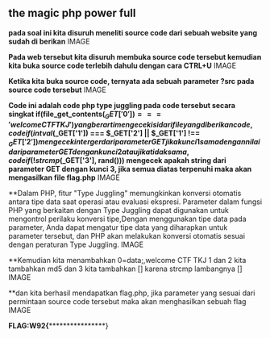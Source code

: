## the magic php power full ##
**pada soal ini kita disuruh meneliti source code dari sebuah website yang sudah di berikan**
IMAGE

**Pada web tersebut kita disuruh membuka source code tersebut kemudian kita buka source code terlebih dahulu dengan cara CTRL+U**
IMAGE

**Ketika kita buka source code, ternyata ada sebuah parameter ?src pada source code tersebut**
IMAGE

**Code ini adalah code php type juggling pada code tersebut secara singkat if(file_get_contents($_GET['0']) === 'welcome CTF TKJ') yang berarti mengecek isi dari file yang diberikan code, code   if(intval($_GET['1']) === $_GET['2'] || $_GET['1'] !== $_GET['2']) mengecek interger dari parameter GET jika kunci 1 sama dengan nilai dari parameter GET dengan kunci 2 atau jika tidak sama, code   if(!strcmp($_GET['3'], rand())) mengecek apakah string dari parameter GET dengan kunci 3, jika semua diatas terpenuhi maka akan mengasilkan file flag.php**
IMAGE

**Dalam PHP, fitur "Type Juggling" memungkinkan konversi otomatis antara tipe data saat operasi atau evaluasi ekspresi. Parameter dalam fungsi PHP yang berkaitan dengan Type Juggling dapat digunakan untuk mengontrol perilaku konversi tipe,Dengan menggunakan tipe data pada parameter, Anda dapat mengatur tipe data yang diharapkan untuk parameter tersebut, dan PHP akan melakukan konversi otomatis sesuai dengan peraturan Type Juggling.
IMAGE

**Kemudian kita menambahkan 0=data;,welcome CTF TKJ 1 dan 2 kita tambahkan md5 dan 3 kita tambahkan [] karena strcmp lambangnya []
IMAGE

**dan kita berhasil mendapatkan flag.php, jika parameter yang sesuai dari permintaan source code tersebut maka akan menghasilkan sebuah flag
IMAGE


**FLAG:W92{******************}
